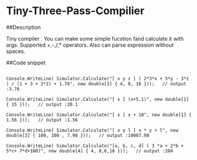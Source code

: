 # Tiny-Three-Pass-Compilier 

##Description

  Tiny compiler . You can make some simple fucstion fand calculate it with args.
  Supported +,-,/,* operators.
  Also can parse expression without spaces.

##Code snippet 

   ```
   
  Console.WriteLine( Simulator.Calculate("[ x y z ] ( 2*3*x + 5*y - 3*z ) / (1 + 3 + 2*2) + 1.76", new double[3] { 4, 8, 16 }));   // output :3.76
   
  Console.WriteLine( Simulator.Calculate("[ x ] (x+5.1)", new double[1] { 15 }));   // output :20.1
   
  Console.WriteLine( Simulator.Calculate("[ x ] x + 10", new double[1] { 1.56 }));   // output :1.56
   
  Console.WriteLine( Simulator.Calculate("[ x y l ] x * y + l", new double[3] { 100, 100 , 7.98 }));   // output :10007.98 
   
  Console.WriteLine( Simulator.Calculate("[a, b, c, d] ( 3 *a + 2*b + 5*c+ 7*d+100)", new double[4] { 4, 8,6,18 }));   // output :284 
   
   ```

